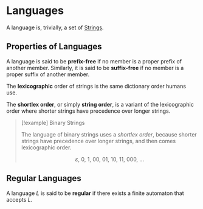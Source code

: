 # Languages

A language is, trivially, a set of [Strings](Foundations%20of%20Computer%20Science/Languages/Strings.md).

## Properties of Languages

A language is said to be **prefix-free** if no member is a proper prefix of another member. Similarly, it is said to be **suffix-free** if no member is a proper suffix of another member.

The **lexicographic** order of strings is the same dictionary order humans use.

The **shortlex order**, or simply **string order**, is a variant of the lexicographic order where shorter strings have precedence over longer strings.

> [!example] Binary Strings
> 
> The language of binary strings uses a *shortlex order*, because shorter strings have precedence over longer strings, and then comes lexicographic order.
> 
> $$\varepsilon \text{, 0, 1, 00, 01, 10, 11, 000, } \ldots$$

## Regular Languages

A language $L$ is said to be **regular** if there exists a finite automaton that accepts $L$.